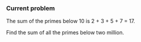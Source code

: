 ### Current problem

The sum of the primes below 10 is 2 + 3 + 5 + 7 = 17.

Find the sum of all the primes below two million.
